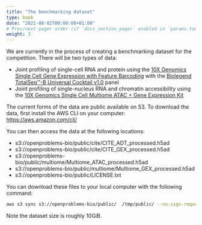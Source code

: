 ```yaml
---
title: "The benchmarking dataset"
type: book
date: "2021-08-02T00:00:00+01:00"
# Prev/next pager order (if `docs_section_pager` enabled in `params.toml`)
weight: 3
---
```


We are currently in the process of creating a benchmarking dataset for the competition. There will be two types of data:
* Joint profiling of single-cell RNA and protein using the [10X Genomics
Single Cell Gene Expression with Feature Barcoding](https://support.10xgenomics.com/single-cell-gene-expression/overview/doc/getting-started-single-cell-gene-expression-with-feature-barcoding-technology) with the  [Biolegend TotalSeq™-B Universal Cocktail v1.0](https://www.biolegend.com/en-us/products/totalseq-a-human-universal-cocktail-v1-0-20321?GroupID=GROUP28) panel  
* Joint profiling of single-nucleus RNA and chromatin accessibility using the [10X Genomics Single Cell Multiome ATAC + Gene Expression Kit](https://www.10xgenomics.com/products/single-cell-multiome-atac-plus-gene-expression)  

The current forms of the data are public available on S3. To download the data, first install the AWS CLI on your computer: https://aws.amazon.com/cli/

You can then access the data at the following locations:

* s3://openproblems-bio/public/cite/CITE_ADT_processed.h5ad
* s3://openproblems-bio/public/cite/CITE_GEX_processed.h5ad
* s3://openproblems-bio/public/multiome/Multiome_ATAC_processed.h5ad
* s3://openproblems-bio/public/multiome/Multiome_GEX_processed.h5ad
* s3://openproblems-bio/public/LICENSE.txt

You can download these files to your local computer with the following command:

```sh
aws s3 sync s3://openproblems-bio/public/  /tmp/public/ --no-sign-request
```

Note the dataset size is roughly 10GiB.
